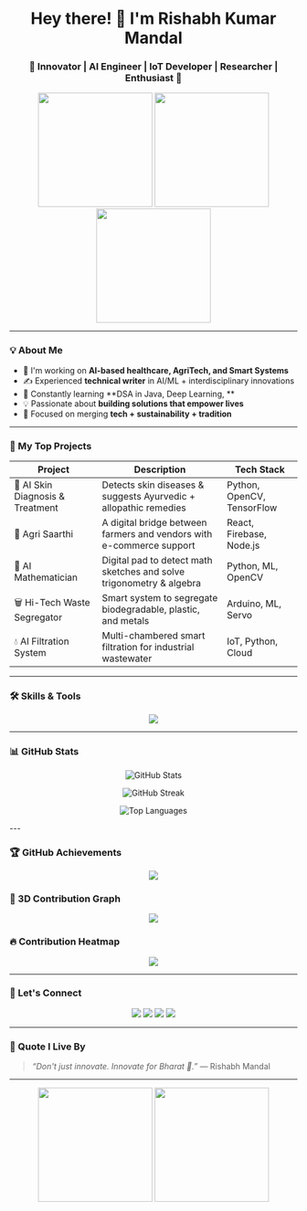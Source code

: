 <h1 align="center">Hey there! 👋 I'm Rishabh Kumar Mandal</h1>
<h3 align="center">🚀 Innovator | AI Engineer | IoT Developer | Researcher |  Enthusiast 🚀</h3>

<p align="center">
  <img src="https://media.giphy.com/media/f3iwJFOVOwuy7K6FFw/giphy.gif" width="200" />
  <img src="https://media.giphy.com/media/qgQUggAC3Pfv687qPC/giphy.gif" width="200" />
  <img src="https://media.giphy.com/media/du3J3cXyzhj75IOgvA/giphy.gif" width="200" height="200" />
</p>

---

### 💡 About Me

- 🔬 I'm working on **AI-based healthcare, AgriTech, and Smart Systems**
- ✍️ Experienced **technical writer** in AI/ML + interdisciplinary innovations
- 🔧 Constantly learning **DSA in Java, Deep Learning, **
- 💡 Passionate about **building solutions that empower lives**
- 🎯 Focused on merging **tech + sustainability + tradition**

---

### 🚀 My Top Projects

| Project | Description | Tech Stack |
|--------|-------------|------------|
| 🧠 AI Skin Diagnosis & Treatment | Detects skin diseases & suggests Ayurvedic + allopathic remedies | Python, OpenCV, TensorFlow |
| 🌾 Agri Saarthi | A digital bridge between farmers and vendors with e-commerce support | React, Firebase, Node.js |
| 🧮 AI Mathematician | Digital pad to detect math sketches and solve trigonometry & algebra | Python, ML, OpenCV |
| 🗑️ Hi-Tech Waste Segregator | Smart system to segregate biodegradable, plastic, and metals | Arduino, ML, Servo |
| 💧 AI Filtration System | Multi-chambered smart filtration for industrial wastewater | IoT, Python, Cloud |

---

### 🛠️ Skills & Tools

<p align="center">
  <img src="https://skillicons.dev/icons?i=python,java,js,react,nodejs,html,css,tailwind,git,github,firebase,raspberrypi,c,cpp,vercel,linux" />
</p>

---


### 📊 GitHub Stats

<p align="center">
  <img src="https://github-readme-stats.vercel.app/api?username=rishabhkumarmandal-ai&show_icons=true&theme=radical" alt="GitHub Stats" />
</p>

<p align="center">
  <img src="https://github-readme-streak-stats.herokuapp.com/?user=rishabhkumarmandal-ai&theme=radical" alt="GitHub Streak" />
</p>

<p align="center">
  <img src="https://github-readme-stats.vercel.app/api/top-langs/?username=rishabhkumarmandal-ai&layout=compact&theme=radical" alt="Top Languages" />
</p>
---

### 🏆 GitHub Achievements


<p align="center">
  <img src="https://github-readme-stats.vercel.app/api/wakatime?username=your_wakatime_username&theme=radical" />
</p>

### 🧊 3D Contribution Graph

<p align="center">
  <img src="https://github.com/rishabhkumarmandal-ai/rishabhkumarmandal-ai/blob/main/assets/3d-contrib.gif" />
</p>

### 🔥 Contribution Heatmap

<p align="center">
  <img src="https://github-readme-activity-graph.cyclic.app/graph?username=rishabhkumarmandal-ai&theme=react-dark" />
</p>


---

### 🔗 Let's Connect

<p align="center">
  <a href="mailto:rishabh.writer@domain.com"><img src="https://img.shields.io/badge/-Email-red?style=for-the-badge&logo=gmail&logoColor=white" /></a>
  <a href="https://linkedin.com/in/rishabh-kumar-mandal"><img src="https://img.shields.io/badge/-LinkedIn-blue?style=for-the-badge&logo=linkedin&logoColor=white" /></a>
  <a href="https://www.youtube.com/@yourchannel"><img src="https://img.shields.io/badge/-YouTube-red?style=for-the-badge&logo=youtube&logoColor=white" /></a>
  <a href="https://twitter.com/yourhandle"><img src="https://img.shields.io/badge/-Twitter-1DA1F2?style=for-the-badge&logo=twitter&logoColor=white" /></a>
</p>

---

### 🧠 Quote I Live By

> *“Don't just innovate. Innovate for Bharat 🌾.”* — Rishabh Mandal

---

<p align="center">
  <img src="https://media.giphy.com/media/13HgwGsXF0aiGY/giphy.gif" width="200" />
  <img src="https://media.giphy.com/media/26tn33aiTi1jkl6H6/giphy.gif" width="200" />
</p>
